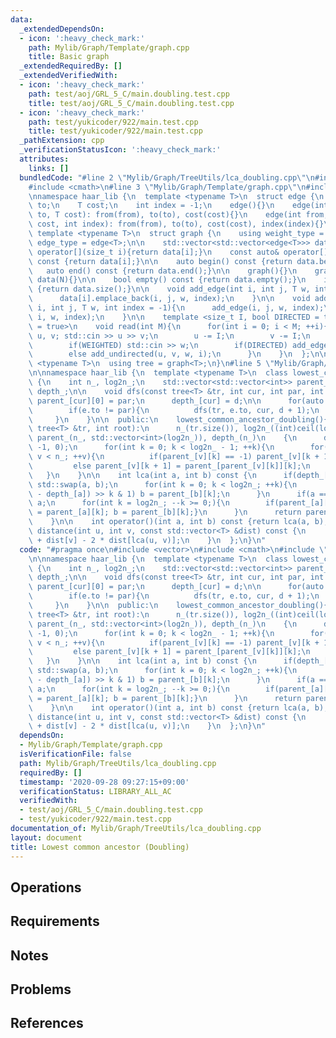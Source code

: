 ```yaml
---
data:
  _extendedDependsOn:
  - icon: ':heavy_check_mark:'
    path: Mylib/Graph/Template/graph.cpp
    title: Basic graph
  _extendedRequiredBy: []
  _extendedVerifiedWith:
  - icon: ':heavy_check_mark:'
    path: test/aoj/GRL_5_C/main.doubling.test.cpp
    title: test/aoj/GRL_5_C/main.doubling.test.cpp
  - icon: ':heavy_check_mark:'
    path: test/yukicoder/922/main.test.cpp
    title: test/yukicoder/922/main.test.cpp
  _pathExtension: cpp
  _verificationStatusIcon: ':heavy_check_mark:'
  attributes:
    links: []
  bundledCode: "#line 2 \"Mylib/Graph/TreeUtils/lca_doubling.cpp\"\n#include <vector>\n\
    #include <cmath>\n#line 3 \"Mylib/Graph/Template/graph.cpp\"\n#include <iostream>\n\
    \nnamespace haar_lib {\n  template <typename T>\n  struct edge {\n    int from,\
    \ to;\n    T cost;\n    int index = -1;\n    edge(){}\n    edge(int from, int\
    \ to, T cost): from(from), to(to), cost(cost){}\n    edge(int from, int to, T\
    \ cost, int index): from(from), to(to), cost(cost), index(index){}\n  };\n\n \
    \ template <typename T>\n  struct graph {\n    using weight_type = T;\n    using\
    \ edge_type = edge<T>;\n\n    std::vector<std::vector<edge<T>>> data;\n\n    auto&\
    \ operator[](size_t i){return data[i];}\n    const auto& operator[](size_t i)\
    \ const {return data[i];}\n\n    auto begin() const {return data.begin();}\n \
    \   auto end() const {return data.end();}\n\n    graph(){}\n    graph(int N):\
    \ data(N){}\n\n    bool empty() const {return data.empty();}\n    int size() const\
    \ {return data.size();}\n\n    void add_edge(int i, int j, T w, int index = -1){\n\
    \      data[i].emplace_back(i, j, w, index);\n    }\n\n    void add_undirected(int\
    \ i, int j, T w, int index = -1){\n      add_edge(i, j, w, index);\n      add_edge(j,\
    \ i, w, index);\n    }\n\n    template <size_t I, bool DIRECTED = true, bool WEIGHTED\
    \ = true>\n    void read(int M){\n      for(int i = 0; i < M; ++i){\n        int\
    \ u, v; std::cin >> u >> v;\n        u -= I;\n        v -= I;\n        T w = 1;\n\
    \        if(WEIGHTED) std::cin >> w;\n        if(DIRECTED) add_edge(u, v, w, i);\n\
    \        else add_undirected(u, v, w, i);\n      }\n    }\n  };\n\n  template\
    \ <typename T>\n  using tree = graph<T>;\n}\n#line 5 \"Mylib/Graph/TreeUtils/lca_doubling.cpp\"\
    \n\nnamespace haar_lib {\n  template <typename T>\n  class lowest_common_ancestor_doubling\
    \ {\n    int n_, log2n_;\n    std::vector<std::vector<int>> parent_;\n    std::vector<int>\
    \ depth_;\n\n    void dfs(const tree<T> &tr, int cur, int par, int d){\n     \
    \ parent_[cur][0] = par;\n      depth_[cur] = d;\n\n      for(auto &e : tr[cur]){\n\
    \        if(e.to != par){\n          dfs(tr, e.to, cur, d + 1);\n        }\n \
    \     }\n    }\n\n  public:\n    lowest_common_ancestor_doubling(){}\n    lowest_common_ancestor_doubling(const\
    \ tree<T> &tr, int root):\n      n_(tr.size()), log2n_((int)ceil(log2(n_)) + 1),\
    \ parent_(n_, std::vector<int>(log2n_)), depth_(n_)\n    {\n      dfs(tr, root,\
    \ -1, 0);\n      for(int k = 0; k < log2n_ - 1; ++k){\n        for(int v = 0;\
    \ v < n_; ++v){\n          if(parent_[v][k] == -1) parent_[v][k + 1] = -1;\n \
    \         else parent_[v][k + 1] = parent_[parent_[v][k]][k];\n        }\n   \
    \   }\n    }\n\n    int lca(int a, int b) const {\n      if(depth_[a] >= depth_[b])\
    \ std::swap(a, b);\n      for(int k = 0; k < log2n_; ++k){\n        if((depth_[b]\
    \ - depth_[a]) >> k & 1) b = parent_[b][k];\n      }\n      if(a == b) return\
    \ a;\n      for(int k = log2n_; --k >= 0;){\n        if(parent_[a][k] != parent_[b][k]){a\
    \ = parent_[a][k]; b = parent_[b][k];}\n      }\n      return parent_[a][0];\n\
    \    }\n\n    int operator()(int a, int b) const {return lca(a, b);}\n\n    T\
    \ distance(int u, int v, const std::vector<T> &dist) const {\n      return dist[u]\
    \ + dist[v] - 2 * dist[lca(u, v)];\n    }\n  };\n}\n"
  code: "#pragma once\n#include <vector>\n#include <cmath>\n#include \"Mylib/Graph/Template/graph.cpp\"\
    \n\nnamespace haar_lib {\n  template <typename T>\n  class lowest_common_ancestor_doubling\
    \ {\n    int n_, log2n_;\n    std::vector<std::vector<int>> parent_;\n    std::vector<int>\
    \ depth_;\n\n    void dfs(const tree<T> &tr, int cur, int par, int d){\n     \
    \ parent_[cur][0] = par;\n      depth_[cur] = d;\n\n      for(auto &e : tr[cur]){\n\
    \        if(e.to != par){\n          dfs(tr, e.to, cur, d + 1);\n        }\n \
    \     }\n    }\n\n  public:\n    lowest_common_ancestor_doubling(){}\n    lowest_common_ancestor_doubling(const\
    \ tree<T> &tr, int root):\n      n_(tr.size()), log2n_((int)ceil(log2(n_)) + 1),\
    \ parent_(n_, std::vector<int>(log2n_)), depth_(n_)\n    {\n      dfs(tr, root,\
    \ -1, 0);\n      for(int k = 0; k < log2n_ - 1; ++k){\n        for(int v = 0;\
    \ v < n_; ++v){\n          if(parent_[v][k] == -1) parent_[v][k + 1] = -1;\n \
    \         else parent_[v][k + 1] = parent_[parent_[v][k]][k];\n        }\n   \
    \   }\n    }\n\n    int lca(int a, int b) const {\n      if(depth_[a] >= depth_[b])\
    \ std::swap(a, b);\n      for(int k = 0; k < log2n_; ++k){\n        if((depth_[b]\
    \ - depth_[a]) >> k & 1) b = parent_[b][k];\n      }\n      if(a == b) return\
    \ a;\n      for(int k = log2n_; --k >= 0;){\n        if(parent_[a][k] != parent_[b][k]){a\
    \ = parent_[a][k]; b = parent_[b][k];}\n      }\n      return parent_[a][0];\n\
    \    }\n\n    int operator()(int a, int b) const {return lca(a, b);}\n\n    T\
    \ distance(int u, int v, const std::vector<T> &dist) const {\n      return dist[u]\
    \ + dist[v] - 2 * dist[lca(u, v)];\n    }\n  };\n}\n"
  dependsOn:
  - Mylib/Graph/Template/graph.cpp
  isVerificationFile: false
  path: Mylib/Graph/TreeUtils/lca_doubling.cpp
  requiredBy: []
  timestamp: '2020-09-28 09:27:15+09:00'
  verificationStatus: LIBRARY_ALL_AC
  verifiedWith:
  - test/aoj/GRL_5_C/main.doubling.test.cpp
  - test/yukicoder/922/main.test.cpp
documentation_of: Mylib/Graph/TreeUtils/lca_doubling.cpp
layout: document
title: Lowest common ancestor (Doubling)
---
```


## Operations

## Requirements

## Notes

## Problems

## References
